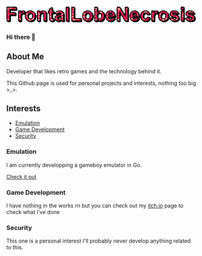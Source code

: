 <html>
<head>
  <link rel="stylesheet" href="./assets/style.css" type="text/css">
</head>

![image info](./assets/text.gif)

### Hi there 👋

## About Me


<body>
  <p>
  Developer that likes retro games and the technology behind it. 
  
  This Github page is used for personal projects and interests, nothing too big >_>.
  </p>

  <h2>Interests</h2>
    <ul>
      <li><a href="#emulation">Emulation</a></li>
      <li><a href="#games">Game Development</a></li>
      <li><a href="#security">Security</a></li>
    </ul>
    <h3 id="emulation">Emulation</h3>
      <p>
        I am currently developping a gameboy emulator in Go. <div class="link"><a href="https://github.com/FrontalLobeNecrosis/FLNGB" target="_blank" class="link">Check it out</a></div>
      </p>
    <h3 id="games">Game Development</h3>
      <p>
        I have nothing in the works rn but you can check out my <a href="https://frontallobenecrosis.itch.io" target="_blank" class="link">itch.io</a> page to check what I've done
      </p>
    <h3 id="security">Security</h3>
      <p>This one is a personal interest I'll probably never develop anything related to this.</p>
</body>
</html>
<!--
**FrontalLobeNecrosis/FrontalLobeNecrosis** is a ✨ _special_ ✨ repository because its `README.md` (this file) appears on your GitHub profile.

Here are some ideas to get you started:

- 🔭 I’m currently working on ...
- 🌱 I’m currently learning ...
- 👯 I’m looking to collaborate on ...
- 🤔 I’m looking for help with ...
- 💬 Ask me about ...
- 📫 How to reach me: ...
- 😄 Pronouns: ...
- ⚡ Fun fact: ...
-->
